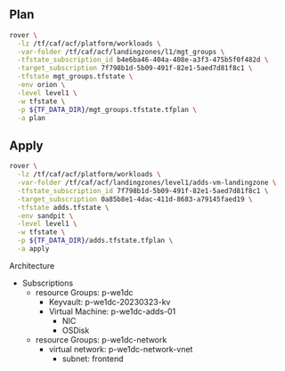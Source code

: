 ## Plan

```bash
rover \
  -lz /tf/caf/acf/platform/workloads \
  -var-folder /tf/caf/acf/landingzones/l1/mgt_groups \
  -tfstate_subscription_id b4e6ba46-404a-408e-a3f3-475b5f0f482d \
  -target_subscription 7f798b1d-5b09-491f-82e1-5aed7d81f8c1 \
  -tfstate mgt_groups.tfstate \
  -env orion \
  -level level1 \
  -w tfstate \
  -p ${TF_DATA_DIR}/mgt_groups.tfstate.tfplan \
  -a plan
```

## Apply

```bash
rover \
  -lz /tf/caf/acf/platform/workloads \
  -var-folder /tf/caf/acf/landingzones/level1/adds-vm-landingzone \
  -tfstate_subscription_id 7f798b1d-5b09-491f-82e1-5aed7d81f8c1 \
  -target_subscription 0a85b8e1-4dac-411d-8683-a79145faed19 \
  -tfstate adds.tfstate \
  -env sandpit \
  -level level1 \
  -w tfstate \
  -p ${TF_DATA_DIR}/adds.tfstate.tfplan \
  -a apply
```
Architecture

* Subscriptions
  * resource Groups: p-we1dc
    * Keyvault: p-we1dc-20230323-kv
    * Virtual Machine: p-we1dc-adds-01
      * NIC
      * OSDisk
  * resource Groups: p-we1dc-network
    * virtual network: p-we1dc-network-vnet
      * subnet: frontend


